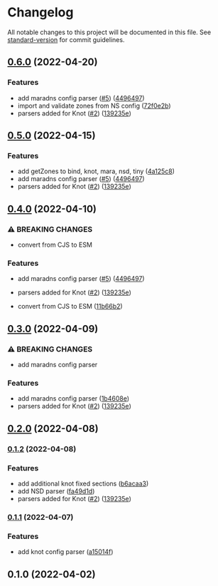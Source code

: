 # Changelog

All notable changes to this project will be documented in this file. See [standard-version](https://github.com/conventional-changelog/standard-version) for commit guidelines.

## [0.6.0](https://github.com/NicTool/dns-nameserver/compare/v0.1.0...v0.6.0) (2022-04-20)


### Features

* add maradns config parser ([#5](https://github.com/NicTool/dns-nameserver/issues/5)) ([4496497](https://github.com/NicTool/dns-nameserver/commit/449649784901ed02a3753a1b85f25d5617566492))
* import and validate zones from NS config ([72f0e2b](https://github.com/NicTool/dns-nameserver/commit/72f0e2b7f4d58a80edd6edad61cd5646e8bf80cb))
* parsers added for Knot ([#2](https://github.com/NicTool/dns-nameserver/issues/2)) ([139235e](https://github.com/NicTool/dns-nameserver/commit/139235e8acd105ce872cddb22224e1470c972cbe))

## [0.5.0](https://github.com/NicTool/dns-nameserver/compare/v0.1.0...v0.5.0) (2022-04-15)


### Features

* add getZones to bind, knot, mara, nsd, tiny ([4a125c8](https://github.com/NicTool/dns-nameserver/commit/4a125c89ffdaef2800a61dd31bd6de07d450f81a))
* add maradns config parser ([#5](https://github.com/NicTool/dns-nameserver/issues/5)) ([4496497](https://github.com/NicTool/dns-nameserver/commit/449649784901ed02a3753a1b85f25d5617566492))
* parsers added for Knot ([#2](https://github.com/NicTool/dns-nameserver/issues/2)) ([139235e](https://github.com/NicTool/dns-nameserver/commit/139235e8acd105ce872cddb22224e1470c972cbe))

## [0.4.0](https://github.com/NicTool/dns-nameserver/compare/v0.1.0...v0.4.0) (2022-04-10)


### ⚠ BREAKING CHANGES

* convert from CJS to ESM

### Features

* add maradns config parser ([#5](https://github.com/NicTool/dns-nameserver/issues/5)) ([4496497](https://github.com/NicTool/dns-nameserver/commit/449649784901ed02a3753a1b85f25d5617566492))
* parsers added for Knot ([#2](https://github.com/NicTool/dns-nameserver/issues/2)) ([139235e](https://github.com/NicTool/dns-nameserver/commit/139235e8acd105ce872cddb22224e1470c972cbe))


* convert from CJS to ESM ([11b66b2](https://github.com/NicTool/dns-nameserver/commit/11b66b2b83416fdb3338f9d537c9643814a13960))

## [0.3.0](https://github.com/NicTool/dns-nameserver/compare/v0.1.0...v0.3.0) (2022-04-09)


### ⚠ BREAKING CHANGES

* add maradns config parser

### Features

* add maradns config parser ([1b4608e](https://github.com/NicTool/dns-nameserver/commit/1b4608e22b60250a67823851772538418e59d187))
* parsers added for Knot ([#2](https://github.com/NicTool/dns-nameserver/issues/2)) ([139235e](https://github.com/NicTool/dns-nameserver/commit/139235e8acd105ce872cddb22224e1470c972cbe))

## [0.2.0](https://github.com/NicTool/dns-nameserver/compare/v0.1.2...v0.2.0) (2022-04-08)

### [0.1.2](https://github.com/NicTool/dns-nameserver/compare/v0.1.0...v0.1.2) (2022-04-08)


### Features

* add additional knot fixed sections ([b6acaa3](https://github.com/NicTool/dns-nameserver/commit/b6acaa301de2247059ec13dc0c2701aa36a101a0))
* add NSD parser ([fa49d1d](https://github.com/NicTool/dns-nameserver/commit/fa49d1da91e3e3bb2ac40d03bdfe60ea71b03710))
* parsers added for Knot ([#2](https://github.com/NicTool/dns-nameserver/issues/2)) ([139235e](https://github.com/NicTool/dns-nameserver/commit/139235e8acd105ce872cddb22224e1470c972cbe))

### [0.1.1](https://github.com/NicTool/dns-nameserver/compare/v0.1.0...v0.1.1) (2022-04-07)


### Features

* add knot config parser ([a15014f](https://github.com/NicTool/dns-nameserver/commit/a15014f92268e361a4a37952d6e2c66173395083))

## 0.1.0 (2022-04-02)
